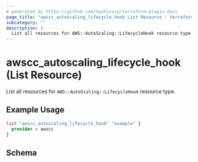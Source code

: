 ```yaml
---
# generated by https://github.com/hashicorp/terraform-plugin-docs
page_title: "awscc_autoscaling_lifecycle_hook List Resource - terraform-provider-awscc"
subcategory: ""
description: |-
  List all resources for AWS::AutoScaling::LifecycleHook resource type.
---
```


# awscc_autoscaling_lifecycle_hook (List Resource)

List all resources for `AWS::AutoScaling::LifecycleHook` resource type.

## Example Usage

```terraform
list "awscc_autoscaling_lifecycle_hook" "example" {
  provider = awscc
}
```

<!-- schema generated by tfplugindocs -->
## Schema
